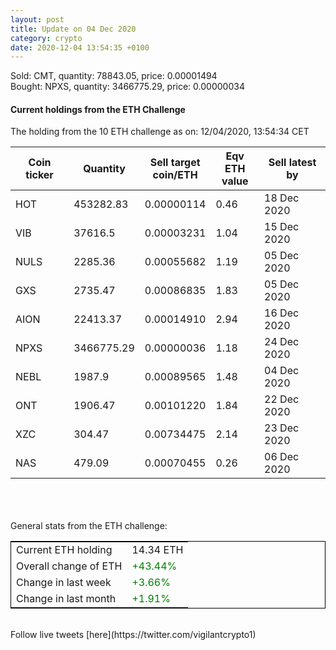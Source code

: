 ```yaml
---
layout: post
title: Update on 04 Dec 2020
category: crypto
date: 2020-12-04 13:54:35 +0100
---
```

<!-- Global site tag (gtag.js) - Google Analytics -->
<script async src="https://www.googletagmanager.com/gtag/js?id=UA-103831149-5"></script>
<script>
  window.dataLayer = window.dataLayer || [];
  function gtag(){dataLayer.push(arguments);}
  gtag('js', new Date());

  gtag('config', 'UA-103831149-5');
</script>
Sold: CMT, quantity:     78843.05, price:   0.00001494<br>Bought: NPXS, quantity:   3466775.29, price:   0.00000034<br>

#### Current holdings from the ETH Challenge

The holding from the 10 ETH challenge as on: 12/04/2020, 13:54:34 CET

|Coin ticker|Quantity|Sell target<br>coin/ETH|Eqv ETH<br>value|Sell latest by|
|-----------|--------|-----------|-----------|--------------|
HOT|453282.83|  0.00000114|0.46|18 Dec 2020|
VIB|37616.5|  0.00003231|1.04|15 Dec 2020|
NULS|2285.36|  0.00055682|1.19|05 Dec 2020|
GXS|2735.47|  0.00086835|1.83|05 Dec 2020|
AION|22413.37|  0.00014910|2.94|16 Dec 2020|
NPXS|3466775.29|  0.00000036|1.18|24 Dec 2020|
NEBL|1987.9|  0.00089565|1.48|04 Dec 2020|
ONT|1906.47|  0.00101220|1.84|22 Dec 2020|
XZC|304.47|  0.00734475|2.14|23 Dec 2020|
NAS|479.09|  0.00070455|0.26|06 Dec 2020|

<br>
<br>
<br>
General stats from the ETH challenge:

<table style="border:1px solid black;margin-left:auto;margin-right:auto;">
	<tbody>
	<tr>
		<td>Current ETH holding</td>
		<td>     14.34 ETH</td>
	</tr>
	<tr>
		<td>Overall change of ETH</td>
		<td><font color="green">+43.44%</font></td>
	</tr>
	<tr>
		<td>Change in last week</td>
		<td><font color="green">+3.66%</font></td>
	</tr>
	<tr>
		<td>Change in last month</td>
		<td><font color="green">+1.91%</font></td>
	</tr>
	</tbody>
</table>

<br>
Follow live tweets [here](https://twitter.com/vigilantcrypto1)
<br>
<br>